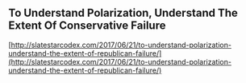 ## To Understand Polarization, Understand The Extent Of Conservative Failure
  
  [http://slatestarcodex.com/2017/06/21/to-understand-polarization-understand-the-extent-of-republican-failure/](http://slatestarcodex.com/2017/06/21/to-understand-polarization-understand-the-extent-of-republican-failure/)